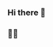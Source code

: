 ### Hi there 👋


### 🧑‍💻
<!--

- 🔭 I’m currently working on ... Machine Learning
- 🌱 I’m currently learning ... Flask and Machine Learning
- 👯 I’m looking to collaborate on ... Data Science Projects
- 🤔 I’m looking for help with ... Machine Learning and Related Areas
- 💬 Ask me about ... Anything
- 📫 How to reach me: ... [LinkedIn](https://www.linkedin.com/in/ashish-jangir)
- 😄 Pronouns: ... He/Him
-->
